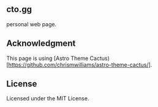 ## cto.gg

personal web page.

## Acknowledgment

This page is using [Astro Theme Cactus)[https://github.com/chrismwilliams/astro-theme-cactus/].

## License

Licensed under the MIT License.
